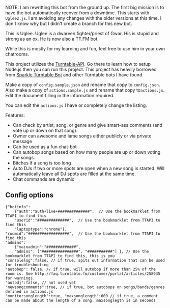 NOTE: I am rewritting this bot from the ground up. The first big mission is to have the bot automatically recover from a downtime. This starts with `Uglee2.js`. I am avoiding any changes with the older versions at this time. I don't know why but I didn't create a branch for this new bot.

This is Uglee. Uglee is a dwarven fighter/priest of Gwar. His is stupid and strong as an ox. He is now also a TT.FM bot. 

While this is mostly for my learning and fun, feel free to use him in your own chatrooms. 

This project utilizes the [Turntable-API](https://github.com/alaingilbert/Turntable-API). Go there to learn how to setup Node.js then you can run this project. This project has heavily borrowed from [Sparkle Turntable Bot](https://github.com/sharedferret/Sparkle-Turntable-Bot) and other Turntable bots I have found.

Make a copy of `config.sample.json` and rename that copy to `config.json`. Also make a copy of `actions.sample.js` and rename that copy to`actions.js`. Edit the document filling in the information required. 

You can edit the `actions.js` I have or completely change the listing.

Features:

* Can check by artist, song, or genre and give smart-ass comments (and vote up or down on that song).
* Owner can awesome and lame songs either publicly or via private message
* Can be used as a fun chat-bot
* Can autobop songs based on how many people are up or down voting the songs.
* Bitches if a song is too long
* Auto DJs if two or more spots are open when a new song is started. Will automatically leave all DJ spots are filled at the same time.
* Chat commands are dynamic

## Config options

    {"botinfo":
        {"auth":"auth+live+##############",  // Use the bookmarklet from TTAPI to find this
	    "userid":"##############",  // Use the bookmarklet from TTAPI to find this
	    "laptoptype":"chrome"},
    "roomid":"##################",  // Use the bookmarklet from TTAPI to find this
    "admins":
	    {"mainadmin":"#############",
	    "admins": ["################", "###########"] }, // Use the bookmarklet from TTAPI to find this, this is you
    "consolelog":false, // if true, spits out information that can be used for troubleshooting
    "autobop": false, // if true, will autobop if more than 25% of the room is. See http://faq.turntable.fm/customer/portal/articles/258935 for warnings.
    "autodj":false, // not used yet
    "newsongcomments":true, // if true, bot autobops on songs/bands/genres defined in actions.js
    "monitorsonglength":true, "maxsonglength":600 // if true, a comment can be made about the length of a song. maxsonglegth is in seconds